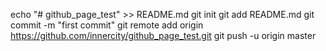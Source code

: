 echo "# github_page_test" >> README.md
git init
git add README.md
git commit -m "first commit"
git remote add origin https://github.com/innercity/github_page_test.git
git push -u origin master
